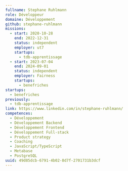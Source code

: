 ```yaml
---
fullname: Stephane Ruhlmann
role: Développeur
domaine: Développement
github: stephane-ruhlmann
missions:
  - start: 2020-10-28
    end: 2022-12-31
    status: independent
    employer: ut7
    startups:
      - tdb-apprentissage
  - start: 2023-07-04
    end: 2024-09-01
    status: independent
    employer: Fairness
    startups:
      - benefriches
startups:
  - benefriches
previously:
  - tdb-apprentissage
link: https://www.linkedin.com/in/stephane-ruhlmann/
competences:
  - Développement
  - Développement Backend
  - Développement Frontend
  - Développement Full-stack
  - Product strategy
  - Coaching
  - JavaScript/TypeScript
  - Metabase
  - PostgreSQL
uuid: 49d85dcb-6791-4b02-8d7f-2701731b3dcf
---
```

